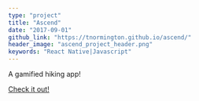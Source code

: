```yaml
---
type: "project"
title: "Ascend"
date: "2017-09-01"
github_link: "https://tnormington.github.io/ascend/"
header_image: "ascend_project_header.png"
keywords: "React Native|Javascript"
---
```


A gamified hiking app!

<a href="https://tnormington.github.io/ascend/" target="_blank">Check it out!</a>